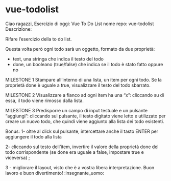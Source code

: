 # vue-todolist
Ciao ragazzi,
Esercizio di oggi: Vue To Do List
nome repo: vue-todolist
Descrizione:

Rifare l’esercizio della to do list.

Questa volta però ogni todo sarà un oggetto, formato da due proprietà:
 - text, una stringa che indica il testo del todo
- done, un booleano (true/false) che indica se il todo è stato fatto oppure no
<!-- OK -->

MILESTONE 1
Stampare all’interno di una lista, un item per ogni todo.
Se la proprietà done è uguale a true, visualizzare il testo del todo sbarrato.
<!-- OK -->

MILESTONE 2
Visualizzare a fianco ad ogni item ha una “x”: cliccando su di essa, il todo viene rimosso dalla lista.
<!-- OK -->

MILESTONE 3
Predisporre un campo di input testuale e un pulsante “aggiungi”: cliccando sul pulsante, il testo digitato viene letto e utilizzato per creare un nuovo todo, che quindi viene aggiunto alla lista dei todo esistenti.
<!-- OK -->

Bonus:
1- oltre al click sul pulsante, intercettare anche il tasto ENTER per aggiungere il todo alla lista
<!-- OK -->

2- cliccando sul testo dell’item, invertire il valore della proprietà done del todo corrispondente (se done era uguale a false, impostare true e viceversa) ;

3 - migliorare il layout, visto che è a vostra libera interpretazione.
Buon lavoro e buon divertimento! :insegnante_uomo:
